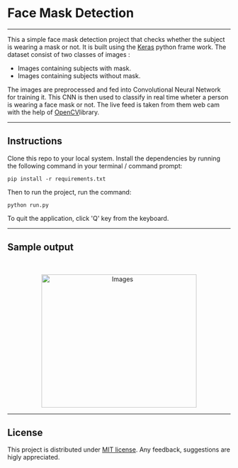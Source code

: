 # Face Mask Detection
***

This a simple face mask detection project that checks whether the subject is wearing a mask or not. It is built using the [Keras](https://keras.io/) python frame work. The dataset consist of two classes of images : 

* Images containing subjects with mask.
* Images containing subjects without mask.

The images are preprocessed and fed into Convolutional Neural Network for training it. This CNN is then used to classify in real time wheter a person is wearing a face mask or not. The live feed is taken from them web cam with the help of [OpenCV](https://opencv.org/)library.

***

## Instructions

Clone this repo to your local system. Install the dependencies by running the following command in your terminal / command prompt:

```
pip install -r requirements.txt
```

Then to run the project, run the command:

```
python run.py
```

To quit the application, click 'Q' key from the keyboard.

***

## Sample output

 <br>
    <p align = "center">
        <img src="output/output.gif" alt="Images" width="350" height="300"/>
    </p>

***

## License

This project is distributed under [MIT license](https://opensource.org/licenses/MIT). Any feedback, suggestions are higly appreciated.